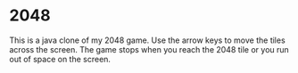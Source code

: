 # 2048

This is a java clone of my 2048 game. Use the arrow keys to move the tiles across the screen. The game stops when you reach the 2048 tile or you run out of space on the screen. 
